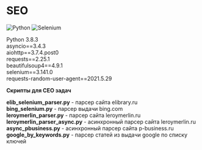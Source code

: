 # SEO

![Python](https://img.shields.io/badge/python-3670A0?style=for-the-badge&logo=python&logoColor=ffdd54)
![Selenium](https://img.shields.io/badge/-selenium-%43B02A?style=for-the-badge&logo=selenium&logoColor=white)


Python 3.8.3<br>
asyncio==3.4.3<br>
aiohttp==3.7.4.post0<br>
requests==2.25.1<br>
beautifulsoup4==4.9.1<br>
selenium==3.141.0<br>
requests-random-user-agent==2021.5.29<br>


<b>Скрипты для СЕО задач</b>

<b>elib_selenium_parser.py</b> - парсер сайта elibrary.ru<br>
<b>bing_selenium.py</b> - парсер выдачи bing.com<br>
<b>leroymerlin_parser.py</b> - парсер сайта leroymerlin.ru<br>
<b>leroymerlin_parser_async.py</b> - асинхронный парсер сайта leroymerlin.ru<br>
<b>async_pbusiness.py</b> - асинхронный парсер сайта p-business.ru<br>
<b>google_by_keywords.py</b> - парсер статей из выдачи google по списку ключей<br>
